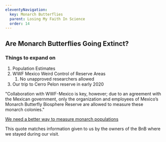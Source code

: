 ```yaml
---
eleventyNavigation:
  key: Monarch Butterflies
  parent: Losing My Faith In Science
  order: 14
---
```

## Are Monarch Butterflies Going Extinct?

### Things to expand on

1. Population Estimates
2. WWF Mexico Weird Control of Reserve Areas
   1. No unapproved researchers allowed
3. Our trip to Cerro Pelon reserve in early 2020

"Collaboration with WWF-Mexico is key, however; due to an agreement with the Mexican government, only the organization and employees of Mexico’s Monarch Butterfly Biosphere Reserve are allowed to measure these monarch colonies."

[We need a better way to measure monarch populations](https://scienceline.org/2018/04/need-better-way-measure-monarch-populations/)

This quote matches information given to us by the owners of the BnB where we stayed during our visit.